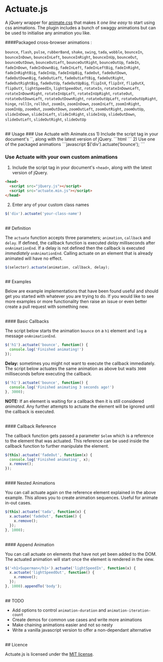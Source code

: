 # Actuate.js

A jQuery wrapper for [animate.css](https://github.com/daneden/animate.css) that makes it *one line easy* to start using css animations. The plugin includes a bunch of swaggy animations but can be used to initialise any animation you like.

####Packaged cross-browser animations :


`bounce`, `flash`, `pulse`, `rubberBand`, `shake`, `swing`, `tada`, `wobble`, `bounceIn`, `bounceInDown`, `bounceInLeft`, `bounceInRight`, `bounceInUp`, `bounceOut`, `bounceOutDown`, `bounceOutLeft`, `bounceOutRight`, `bounceOutUp`, `fadeIn`, `fadeInDown`, `fadeInDownBig`, `fadeInLeft`, `fadeInLeftBig`, `fadeInRight`, `fadeInRightBig`, `fadeInUp`, `fadeInUpBig`, `fadeOut`, `fadeOutDown`, `fadeOutDownBig`, `fadeOutLeft`, `fadeOutLeftBig`, `fadeOutRight`, `fadeOutRightBig`, `fadeOutUp`, `fadeOutUpBig`, `flipInX`, `flipInY`, `flipOutX`, `flipOutY`, `lightSpeedIn`, `lightSpeedOut`, `rotateIn`, `rotateInDownLeft`, `rotateInDownRight`, `rotateInUpLeft`, `rotateInUpRight`, `rotateOut`, `rotateOutDownLeft`, `rotateOutDownRight`, `rotateOutUpLeft`, `rotateOutUpRight`, `hinge`, `rollIn`, `rollOut`, `zoomIn`, `zoomInDown`, `zoomInLeft`, `zoomInRight`, `zoomInUp`, `zoomOut`, `zoomOutDown`, `zoomOutLeft`, `zoomOutRight`, `zoomOutUp`, `slideInDown`, `slideInLeft`, `slideInRight`, `slideInUp`, `slideOutDown`, `slideOutLeft`, `slideOutRight`, `slideOutUp`

<br>
## Usage
### Use Actuate with Animate.css
1) Include the script tag in your document's `<head>`, along with the latest version of jQuery.
```html
<head>
  <script src="jQuery.js"></script>
  <script src="actuate-animate.min.js"></script>
</head>
```
2) Use one of the packaged animations
```javascript
$('div').actuate('bounce');
```

### Use Actuate with your own custom animations
1) Include the script tag in your document's `<head>`, along with the latest version of jQuery.
```html
<head>
  <script src="jQuery.js"></script>
  <script src="actuate.min.js"></script>
</head>
```
2) Enter any of your custom class names
```javascript
$('div').actuate('your-class-name')
```

<br>
## Definition

The `actuate` function accepts three parameters; `animation`, `callback` and `delay`. If defined, the callback function is executed *delay* milliseconds after `onAnimationEnd`. If a delay is not defined then the callback is executed *immediately* `onAnimationEnd`. Calling actuate on an element that is already animated will have no effect.

```javascript
$(selector).actuate(animation, callback, delay);
```

<br>
## Examples

Below are example implementations that have been found useful and should get you started with whatever you are trying to do. If you would like to see more examples or more functionality then raise an issue or even better create a pull request with something new.

<br>
#### Basic Callbacks

The script below starts the animation `bounce` on a `h1` element and `log` a message `onAnimationEnd`.

```javascript
$('h1').actuate('bounce', function() {
  console.log('Finished animating!')
});
```
**Delay:** sometimes you might not want to execute the callback immediately. The script below actuates the same animation as above but waits `3000` milliseconds before executing the callback.

```javascript
$('h1').actuate('bounce', function() {
  console.log('Finished animating 3 seconds ago!')
}, 3000);
```
**NOTE:** If an element is waiting for a callback then it is still considered *animated*. Any further attempts to actuate the element will be ignored until the callback is executed.

<br>
#### Callback Reference

The callback function gets passed a parameter `$elem` which is a reference to the element that was actuated. This reference can be used inside the callback function to further manipulate the element.

```javascript
$(this).actuate('fadeOut', function(x) {
  console.log('Finished animating', x);
  x.remove();
});
```
<br>
#### Nested Animations

You can call actuate again on the reference element explained in the above example. This allows you to create animation sequences. Useful for animate in-out cases.

```javascript
$(this).actuate('tada', function(x) {
  x.actuate('fadeOut', function() {
    x.remove();
  });
}, 1000);
```
<br>
#### Append Animation

You can call actuate on elements that have not yet been added to the DOM. The actuated animation will start once the element is rendered in the view.

```javascript
$('<h1>Superman</h1>').actuate('lightSpeedIn', function(x) {
  x.actuate('lightSpeedOut', function() {
    x.remove();
  });
}, 1000).appendTo('body');
```
<br>
## TODO

* Add options to control `animation-duration` and `animation-iteration-count`
* Create demos for common use cases and write more animations
* Make chaining animations easier and not so nesty
* Write a vanilla javascript version to offer a non-dependant alternative

<br>
## Licence

Actuate.js is licensed under the [MIT license](http://opensource.org/licenses/MIT).
